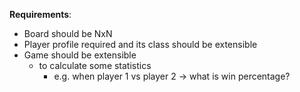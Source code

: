 **Requirements**:
- Board should be NxN
- Player profile required and its class should be extensible
- Game should be extensible
  * to calculate some statistics
    * e.g. when player 1 vs player 2 -> what is win percentage?

